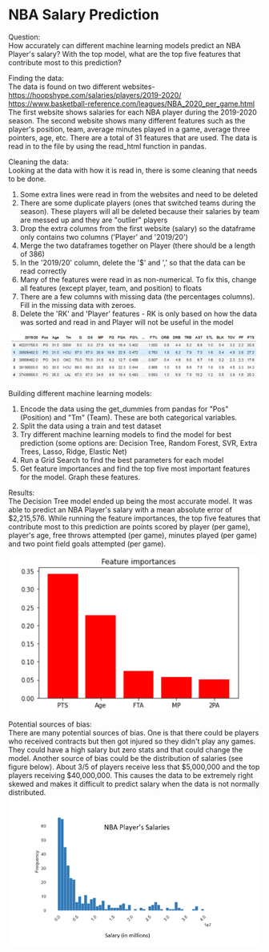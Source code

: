 # NBA Salary Prediction
Question: \
How accurately can different machine learning models predict an NBA Player's salary? With the top model, what are the top five features that contribute most to this prediction? 

Finding the data:  
The data is found on two different websites- \
https://hoopshype.com/salaries/players/2019-2020/ \
https://www.basketball-reference.com/leagues/NBA_2020_per_game.html \
The first website shows salaries for each NBA player during the 2019-2020 season. 
The second website shows many different features such as the player's position, team, average minutes played in a game, average three pointers, age, etc. There are a total of 31 features that are used. 
The data is read in to the file by using the read_html function in pandas. 

Cleaning the data: \
Looking at the data with how it is read in, there is some cleaning that needs to be done. 
1) Some extra lines were read in from the websites and need to be deleted 
2) There are some duplicate players (ones that switched teams during the season). These players will all be deleted because their salaries by team are messed up and they are "outlier" players
3) Drop the extra columns from the first website (salary) so the dataframe only contains two columns ('Player' and '2019/20')
4) Merge the two dataframes together on Player (there should be a length of 386)
5) In the '2019/20' column, delete the '$' and ',' so that the data can be read correctly
6) Many of the features were read in as non-numerical. To fix this, change all features (except player, team, and position) to floats
7) There are a few columns with missing data (the percentages columns). Fill in the missing data with zeroes. 
8) Delete the 'RK' and 'Player' features - RK is only based on how the data was sorted and read in and Player will not be useful in the model

![](Image/data.png)

Building different machine learning models: 
1) Encode the data using the get_dummies from pandas for "Pos" (Position) and "Tm" (Team). These are both categorical variables.
2) Split the data using a train and test dataset
3) Try different machine learning models to find the model for best prediction (some options are: Decision Tree, Random Forest, SVR, Extra Trees, Lasso, Ridge, Elastic Net)
4) Run a Grid Search to find the best parameters for each model 
5) Get feature importances and find the top five most important features for the model. Graph these features. 

Results: \
The Decision Tree model ended up being the most accurate model. It was able to predict an NBA Player's salary with a mean absolute error of $2,215,576. While running the feature importances, the top five features that contribute most to this prediction are points scored by player (per game), player's age, free throws attempted (per game), minutes played (per game) and two point field goals attempted (per game). 

![](Image/features.png)

Potential sources of bias: \
There are many potential sources of bias. One is that there could be players who received contracts but then got injured so they didn't play any games. They could have a high salary but zero stats and that could change the model. Another source of bias could be the distribution of salaries (see figure below).  About 3/5 of players receive less that $5,000,000 and the top players receiving $40,000,000. This causes the data to be extremely right skewed and makes it difficult to predict salary when the data is not normally distributed. 
![](Image/salary.png)

